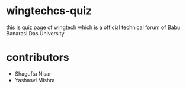 # wingtechcs-quiz
this is quiz page of wingtech which is a official technical forum of Babu Banarasi Das University





# contributors

- Shagufta Nisar
- Yashasvi Mishra 
